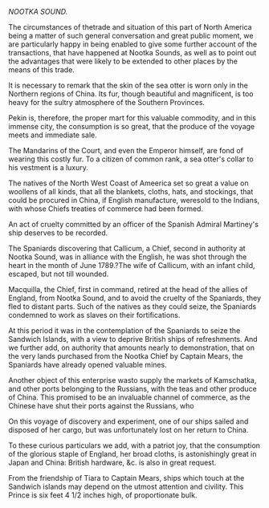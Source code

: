 *NOOTKA SOUND.*The circumstances of thetrade and situation of this part of North America
                    being a matter of such general conversation and great public moment, we are particularly happy in being enabled to give
                    some further account of the transactions, that have happened at Nootka
                    Sounds, as well as to point out the advantages that were likely to be
                    extended to other places by the means of this trade.It is necessary to remark that the skin of the sea otter is worn only in the
                    Northern regions of China. Its fur, though beautiful and magnificent, is too heavy for the sultry atmosphere of the
                    Southern Provinces.Pekin is, therefore, the proper mart for this valuable commodity, and in
                    this immense city, the consumption is so great, that the produce of
                    the voyage meets and immediate sale.The Mandarins of the Court, and even the Emperor himself, are fond of
                    wearing this costly fur. To a citizen of common rank, a sea otter's
                    collar to his vestment is a luxury.The natives of the North West Coast of Ameerica set so great a
                    value on woollens of all kinds, that all the blankets, cloths, hats, and
                    stockings, that could be procured in China, if English manufacture, weresold to the Indians, with whose Chiefs treaties of
                    commerce had been formed.An act of cruelty committed by an officer of the Spanish Admiral Martiney's
                    ship deserves to be recorded.The Spaniards discovering that Callicum, a Chief, second in authority at
                    Nootka Sound, was in alliance with the English, he was shot through
                    the heart in the month of June 1789.?The wife of Callicum, with an
                    infant child, escaped, but not till wounded.Macquilla, the Chief, first in command, retired at the head of
                    the allies of England, from Nootka Sound, and to avoid the cruelty of the
                    Spaniards, they fled to distant parts. Such of the natives as they
                    could seize, the Spaniards condemned to work as slaves on their
                        fortifications.At this period it was in the contemplation of the Spaniards to seize the
                    Sandwich Islands, with a view to deprive British ships of refreshments.
                    And we further add, on authority that amounts nearly to demonstration,
                    that on the very lands purchased from the Nootka Chief by Captain
                    Mears, the Spaniards have already opened valuable mines.Another object of this enterprise wasto supply the markets of
                    Kamschatka, and other ports belonging to the Russians, with the teas and
                    other produce of China. This promised to be an invaluable
                    channel of commerce, as the Chinese have shut their ports against the
                    Russians, who On this voyage of discovery and experiment, one of our ships sailed and
                    disposed of her cargo, but was unfortunately lost on her return to
                    China.To these curious particulars we add, with a patriot joy, that the
                    consumption of the glorious staple of England, her broad cloths, is
                        astonishingly great in Japan and China: British hardware, &c. is also in great request.From the friendship of Tiara to Captain Mears, ships which touch at the
                    Sandwich islands may depend on the utmost attention and civility. This
                    Prince is six feet 4 1/2 inches high, of proportionate bulk.
                